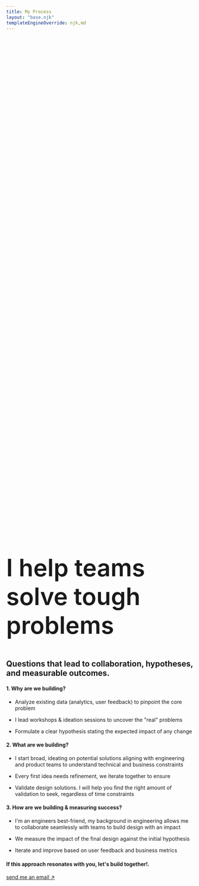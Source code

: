 ```yaml
---
title: My Process
layout: "base.njk"
templateEngineOverride: njk,md
---
```

<div id="process" class="fade-in">
<section>
<h1 style="font-size:4rem; font-weight: 600; margin-top:35vh">I help teams solve tough problems</h1>

## Questions that lead to collaboration, hypotheses, and measurable outcomes.
</section>
<section>

#### 1. Why are we building?

- Analyze existing data (analytics, user feedback) to pinpoint the core problem

- I lead workshops & ideation sessions to uncover the "real" problems

- Formulate a clear hypothesis stating the expected impact of any change
</section>
<section>

#### 2. What are we building?

- I start broad, ideating on potential solutions aligning with engineering and product teams to understand technical and business constraints

- Every first idea needs refinement, we iterate together to ensure 

- Validate design solutions. I will help you find the right amount of validation to seek, regardless of time constraints
</section>
<section>

#### 3. How are we building & measuring success?

- I'm an engineers best-friend, my background in engineering allows me to collaborate seamlessly with teams to build design with an impact

- We measure the impact of the final design against the initial hypothesis

- Iterate and improve based on user feedback and business metrics
</section>
<section>

#### If this approach resonates with you, let's build together!.
<a href="mailto:derekonay@gmail.com" class="button">send me an email &#8599;</a>
</section>
</div>
